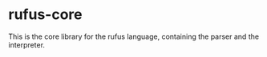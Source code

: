 # rufus-core

This is the core library for the rufus language, containing the parser and the interpreter.
